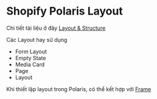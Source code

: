# Shopify Polaris Layout
Chi tiết tài liệu ở đây [Layout & Structure](https://polaris.shopify.com/components/layout-and-structure)

Các Layout hay sử dụng
- Form Layout
- Empty State
- Media Card
- Page
- Layout

Khi thiết lập layout trong Polaris, có thể kết hợp với [Frame](https://polaris.shopify.com/components/utilities/frame)

